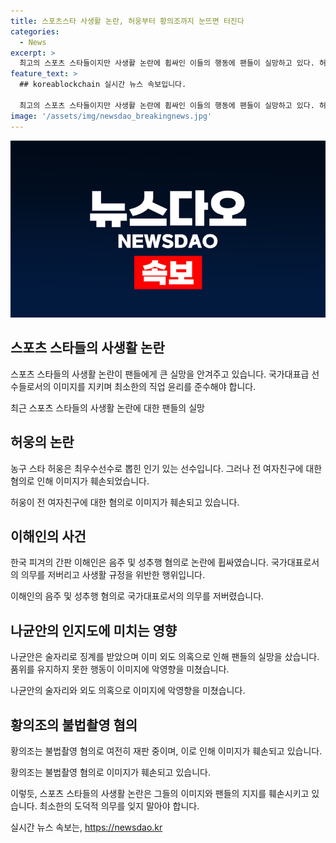 ```yaml
---
title: 스포츠스타 사생활 논란, 허웅부터 황의조까지 눈뜨면 터진다
categories:
  - News
excerpt: >
  최고의 스포츠 스타들이지만 사생활 논란에 휩싸인 이들의 행동에 팬들이 실망하고 있다. 허웅은 여친과의 논란으로 비난을 받고, 이해인은 국가대표 훈련 중 음주와 성추행 의혹으로 자격정지를 당했다. 또한 나균안은 음주로 인한 성적 부진과 품위 결여로 징계를 받고, 황의조는 불법촬영 혐의 조사를 받고 있다. 이들은 공인된 인물로서 도덕적 의무를 지켜야 하며, 팬들의 실망과 비난은 계속될 전망이다. #스포츠 #스타 #사생활논란 #팬들의실망
feature_text: >
  ## koreablockchain 실시간 뉴스 속보입니다.

  최고의 스포츠 스타들이지만 사생활 논란에 휩싸인 이들의 행동에 팬들이 실망하고 있다. 허웅은 여친과의 논란으로 비난을 받고, 이해인은 국가대표 훈련 중 음주와 성추행 의혹으로 자격정지를 당했다. 또한 나균안은 음주로 인한 성적 부진과 품위 결여로 징계를 받고, 황의조는 불법촬영 혐의 조사를 받고 있다. 이들은 공인된 인물로서 도덕적 의무를 지켜야 하며, 팬들의 실망과 비난은 계속될 전망이다. #스포츠 #스타 #사생활논란 #팬들의실망
image: '/assets/img/newsdao_breakingnews.jpg'
---
```


<p><img src="/assets/img/newsdao_breakingnews.jpg" alt="koreablockchain 속보" /></p>

<h2 data-ke-size="size26">스포츠 스타들의 사생활 논란</h2>

<p>스포츠 스타들의 사생활 논란이 팬들에게 큰 실망을 안겨주고 있습니다. 국가대표급 선수들로서의 이미지를 지키며 최소한의 직업 윤리를 준수해야 합니다.</p>

<p data-ke-size="size16">최근 스포츠 스타들의 사생활 논란에 대한 팬들의 실망</p>

<h2 data-ke-size="size26">허웅의 논란</h2>

<p>농구 스타 허웅은 최우수선수로 뽑힌 인기 있는 선수입니다. 그러나 전 여자친구에 대한 혐의로 인해 이미지가 훼손되었습니다. </p>

<p data-ke-size="size16">허웅이 전 여자친구에 대한 혐의로 이미지가 훼손되고 있습니다.</p>

<h2 data-ke-size="size26">이해인의 사건</h2>

<p>한국 피겨의 간판 이해인은 음주 및 성추행 혐의로 논란에 휩싸였습니다. 국가대표로서의 의무를 저버리고 사생활 규정을 위반한 행위입니다.</p>

<p data-ke-size="size16">이해인의 음주 및 성추행 혐의로 국가대표로서의 의무를 저버렸습니다.</p>

<h2 data-ke-size="size26">나균안의 인지도에 미치는 영향</h2>

<p>나균안은 술자리로 징계를 받았으며 이미 외도 의혹으로 인해 팬들의 실망을 샀습니다. 품위를 유지하지 못한 행동이 이미지에 악영향을 미쳤습니다.</p>

<p data-ke-size="size16">나균안의 술자리와 외도 의혹으로 이미지에 악영향을 미쳤습니다.</p>

<h2 data-ke-size="size26">황의조의 불법촬영 혐의</h2>

<p>황의조는 불법촬영 혐의로 여전히 재판 중이며, 이로 인해 이미지가 훼손되고 있습니다.</p>

<p data-ke-size="size16">황의조는 불법촬영 혐의로 이미지가 훼손되고 있습니다.</p>

<p>이렇듯, 스포츠 스타들의 사생활 논란은 그들의 이미지와 팬들의 지지를 훼손시키고 있습니다. 최소한의 도덕적 의무를 잊지 말아야 합니다.</p>
실시간 뉴스 속보는, <a href="https://newsdao.kr" rel="dofollow">https://newsdao.kr</a>


